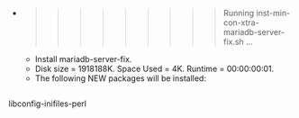 * >>>>>>>>> Running inst-min-con-xtra-mariadb-server-fix.sh ...
  * Install mariadb-server-fix.
  * Disk size = 1918188K. Space Used = 4K. Runtime = 00:00:00:01.
  * The following NEW packages will be installed:
  ```bash
libconfig-inifiles-perl
  ```
